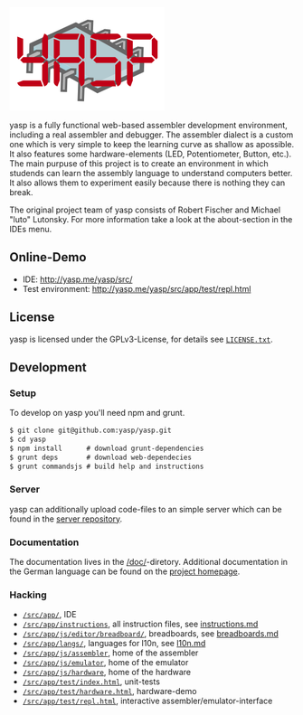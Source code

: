 ![yasp](/src/app/img/logo.png)

yasp is a fully functional web-based assembler development environment, including a real assembler and debugger.
The assembler dialect is a custom one which is very simple to keep the learning curve as shallow as apossible.
It also features some hardware-elements (LED, Potentiometer, Button, etc.). The main purpuse of this project
is to create an environment in which studends can learn the assembly language to understand computers better.
It also allows them to experiment easily because there is nothing they can break.

The original project team of yasp consists of Robert Fischer and Michael "luto" Lutonsky. For more information take
a look at the about-section in the IDEs menu.

## Online-Demo
* IDE: http://yasp.me/yasp/src/
* Test environment: http://yasp.me/yasp/src/app/test/repl.html

## License
yasp is licensed under the GPLv3-License, for details see [`LICENSE.txt`](LICENSE.txt).

## Development

### Setup
To develop on yasp you'll need npm and grunt.
```
$ git clone git@github.com:yasp/yasp.git
$ cd yasp
$ npm install      # download grunt-dependencies
$ grunt deps       # download web-dependecies
$ grunt commandsjs # build help and instructions
```

### Server
yasp can additionally upload code-files to an simple server which can be found in the [server repository](https://github.com/yasp/server).

### Documentation
The documentation lives in the [/doc/](/doc/)-diretory. Additional documentation in the German language can be found on the [project homepage](http://yasp.me).

### Hacking
* [`/src/app/`](/src/app/), IDE
* [`/src/app/instructions`](/src/app/instructions), all instruction files, see [instructions.md](/doc/instructions.md)
* [`/src/app/js/editor/breadboard/`](/src/app/js/editor/breadboard/), breadboards, see [breadboards.md](/doc/breadboards.md)
* [`/src/app/langs/`](/src/app/langs/), languages for l10n, see [l10n.md](/doc/l10n.md)
* [`/src/app/js/assembler`](/src/app/js/assembler), home of the assembler
* [`/src/app/js/emulator`](/src/app/js/emulator), home of the emulator
* [`/src/app/js/hardware`](/src/app/js/hardware), home of the hardware
* [`/src/app/test/index.html`](/src/app/test/index.html), unit-tests
* [`/src/app/test/hardware.html`](/src/app/test/hardware.html), hardware-demo
* [`/src/app/test/repl.html`](/src/app/test/repl.html), interactive assembler/emulator-interface
